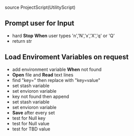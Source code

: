 
source ProjectScript(UtilityScript)

## __Prompt__ user for __Input__
* hard __Stop__ __When__ user types 'n','N','x','X','q' or 'Q'
* return str
## __Load__ Enviroment Variables on request
* add environment variable __When__ not found
* __Open__ file and __Read__ text lines
* find "key=" then replace with "key=value"
* set stash variable
* set envioron variable
* key not found then append
* set stash variable
* set envioron variable
* __Save__ after every set
* test for Null key
* test for Null value
* test for TBD value
